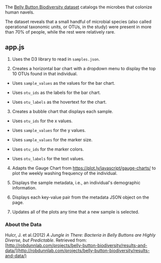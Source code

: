 The [Belly Button Biodiversity dataset](http://robdunnlab.com/projects/belly-button-biodiversity/) catalogs the microbes that colonize human navels.

The dataset reveals that a small handful of microbial species (also called operational taxonomic units, or OTUs, in the study) were present in more than 70% of people, while the rest were relatively rare.

## app.js

1. Uses the D3 library to read in `samples.json`.

2. Creates a horizontal bar chart with a dropdown menu to display the top 10 OTUs found in that individual.

* Uses `sample_values` as the values for the bar chart.

* Uses `otu_ids` as the labels for the bar chart.

* Uses `otu_labels` as the hovertext for the chart.

3. Creates a bubble chart that displays each sample.

* Uses `otu_ids` for the x values.

* Uses `sample_values` for the y values.

* Uses `sample_values` for the marker size.

* Uses `otu_ids` for the marker colors.

* Uses `otu_labels` for the text values.

4. Adapts the Gauge Chart from <https://plot.ly/javascript/gauge-charts/> to plot the weekly washing frequency of the individual.

5. Displays the sample metadata, i.e., an individual's demographic information.

6. Displays each key-value pair from the metadata JSON object on the page.

7. Updates all of the plots any time that a new sample is selected.


### About the Data

Hulcr, J. et al.(2012) _A Jungle in There: Bacteria in Belly Buttons are Highly Diverse, but Predictable_. Retrieved from: [http://robdunnlab.com/projects/belly-button-biodiversity/results-and-data/](http://robdunnlab.com/projects/belly-button-biodiversity/results-and-data/)



